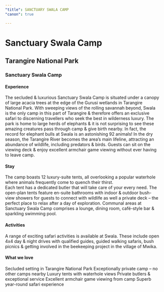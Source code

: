 ```yaml
---
"title": SANCTUARY SWALA CAMP
"canon": true

---
```


# Sanctuary Swala Camp
## Tarangire National Park
### Sanctuary Swala Camp

#### Experience
The secluded &amp; luxurious Sanctuary Swala Camp is situated under a canopy of large acacia trees at the edge of the Gurusi wetlands in Tarangire National Park.
With sweeping views of the rolling savannah beyond, Swala is the only camp in this part of Tarangire &amp; therefore offers an exclusive safari to discerning travellers who seek the best in wilderness luxury.
The park is home to large herds of elephants &amp; it is not surprising to see these amazing creatures pass through camp &amp; give birth nearby.  In fact, the record for elephant bulls at Swala is an astonishing 92 animals!
In the dry season, the Tarangire River becomes the area’s main lifeline, attracting an abundance of wildlife, including predators &amp; birds.  Guests can sit on the viewing deck &amp; enjoy excellent armchair game viewing without ever having to leave camp.

#### Stay
The camp boasts 12 luxury-suite tents, all overlooking a popular waterhole where animals frequently come to quench their thirst.  
Each tent has a dedicated butler that will take care of your every need.
The open-plan tents feature en-suite bathrooms with indoor &amp; outdoor bush-view showers for guests to connect with wildlife as well a private deck – the perfect place to relax after a day of exploration.
Communal areas at Sanctuary Swala Camp comprises a lounge, dining room, café-style bar &amp; sparkling swimming pool.

#### Activities
A range of exciting safari activities is available at Swala.
These include open 4x4 day &amp; night drives with qualified guides, guided walking safaris, bush picnics &amp; getting involved in the beekeeping project in the village of Mwika.


#### What we love
Secluded setting in Tarangire National Park
Exceptionally private camp – no other camps nearby
Luxury tents with waterhole views
Private butlers &amp; exceptional service
Excellent armchair game viewing from camp
Superb year-round safari experience